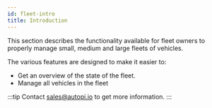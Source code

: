 ```yaml
---
id: fleet-intro
title: Introduction
---
```


This section describes the functionality available for fleet owners to properly manage small, medium and large fleets of vehicles.

The various features are designed to make it easier to:
- Get an overview of the state of the fleet.
- Manage all vehicles in the fleet

:::tip
Contact sales@autopi.io to get more information.
:::
